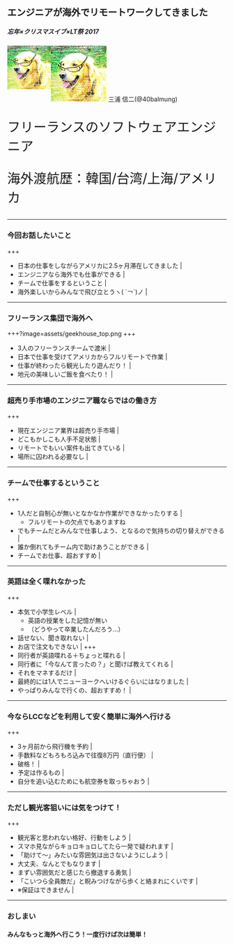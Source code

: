 ## エンジニアが海外でリモートワークしてきました

##### 忘年×クリスマスイブ×LT祭 2017

![ProfileImage](assets/profile.jpg)
<img src="assets/profile.jpg" width="100" style="float: left;">
<span>三浦 信二(@40balmung)</span>


<p style="font-size: 30px">フリーランスのソフトウェアエンジニア</p>
<p style="font-size: 30px">海外渡航歴：韓国/台湾/上海/アメリカ</p>

---
### 今回お話したいこと
+++
- 日本の仕事をしながらアメリカに2.5ヶ月滞在してきました |
- エンジニアなら海外でも仕事ができる |
- チームで仕事をするということ |
- 海外楽しいからみんなで飛び立とうヽ( ´￢`)ノ |

---
### フリーランス集団で海外へ
+++?image=assets/geekhouse_top.png
+++
- 3人のフリーランスチームで渡米 |
- 日本で仕事を受けてアメリカからフルリモートで作業 |
- 仕事が終わったら観光したり遊んだり！ |
- 地元の美味しいご飯を食べたり！ |

---
### 超売り手市場のエンジニア職ならではの働き方
+++
- 現在エンジニア業界は超売り手市場 |
- どこもかしこも人手不足状態 |
- リモートでもいい案件も出てきている |
- 場所に囚われる必要なし |

---
### チームで仕事するということ
+++
- 1人だと自制心が無いとなかなか作業ができなかったりする |
  * フルリモートの欠点でもありますね
- でもチームだとみんなで仕事しよう、となるので気持ちの切り替えができる |
- 誰か倒れてもチーム内で助けあうことができる |
- チームでお仕事、超おすすめ |

---
### 英語は全く喋れなかった
+++
- 本気で小学生レベル |
  * 英語の授業をした記憶が無い
  * （どうやって卒業したんだろう...）
- 話せない、聞き取れない |
- お店で注文もできない |
+++
- 同行者が英語喋れる＋ちょっと喋れる |
- 同行者に「今なんて言ったの？」と聞けば教えてくれる |
- それをマネするだけ |
- 最終的には1人でニューヨークへいけるぐらいにはなりました |
- やっぱりみんなで行くの、超おすすめ！ |

---
### 今ならLCCなどを利用して安く簡単に海外へ行ける
+++
- 3ヶ月前から飛行機を予約 |
- 手数料などもろもろ込みで往復8万円（直行便） |
- 破格！ |
- 予定は作るもの |
- 自分を追い込むためにも航空券を取っちゃおう |

---
### ただし観光客狙いには気をつけて！
+++
- 観光客と思われない格好、行動をしよう |
- スマホ見ながらキョロキョロしてたら一発で疑われます |
- 「助けて〜」みたいな雰囲気は出さないようにしよう |
- 大丈夫、なんとでもなります |
- まずい雰囲気だと感じたら撤退する勇気 |
- 「こいつら全員敵だ」と睨みつけながら歩くと絡まれにくいです |
- ※保証はできません |
---


### おしまい

#### みんなもっと海外へ行こう！一度行けば次は簡単！
